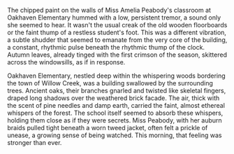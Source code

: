 The chipped paint on the walls of Miss Amelia Peabody's classroom at Oakhaven Elementary hummed with a low, persistent tremor, a sound only she seemed to hear.  It wasn't the usual creak of the old wooden floorboards or the faint thump of a restless student's foot. This was a different vibration, a subtle shudder that seemed to emanate from the very core of the building, a constant, rhythmic pulse beneath the rhythmic thump of the clock.  Autumn leaves, already tinged with the first crimson of the season, skittered across the windowsills, as if in response.

Oakhaven Elementary, nestled deep within the whispering woods bordering the town of Willow Creek, was a building swallowed by the surrounding trees.  Ancient oaks, their branches gnarled and twisted like skeletal fingers, draped long shadows over the weathered brick facade.  The air, thick with the scent of pine needles and damp earth, carried the faint, almost ethereal whispers of the forest.  The school itself seemed to absorb these whispers, holding them close as if they were secrets.  Miss Peabody, with her auburn braids pulled tight beneath a worn tweed jacket, often felt a prickle of unease, a growing sense of being watched.  This morning, that feeling was stronger than ever.
